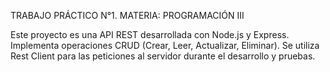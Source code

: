 TRABAJO PRÁCTICO N°1. MATERIA: PROGRAMACIÓN III

Este proyecto es una API REST desarrollada con Node.js y Express. Implementa operaciones CRUD (Crear, Leer, Actualizar, Eliminar).
Se utiliza Rest Client para las peticiones al servidor durante el desarrollo y pruebas.
